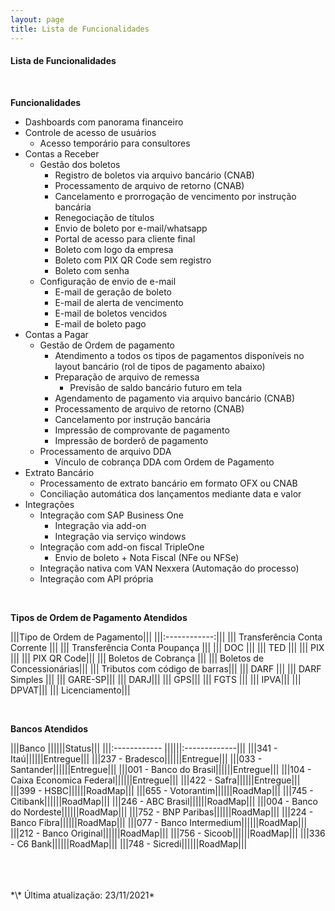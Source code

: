 ```yaml
---
layout: page
title: Lista de Funcionalidades
---
```


#### Lista de Funcionalidades

<br>

**Funcionalidades**

- Dashboards com panorama financeiro
- Controle de acesso de usuários
    - Acesso temporário para consultores
- Contas a Receber
    - Gestão dos boletos
        - Registro de boletos via arquivo bancário (CNAB)
        - Processamento de arquivo de retorno (CNAB)
        - Cancelamento e prorrogação de vencimento por instrução bancária
        - Renegociação de títulos
        - Envio de boleto por e-mail/whatsapp
        - Portal de acesso para cliente final
        - Boleto com logo da empresa
        - Boleto com PIX QR Code sem registro
        - Boleto com senha
    - Configuração de envio de e-mail
        - E-mail de geração de boleto
        - E-mail de alerta de vencimento
        - E-mail de boletos vencidos
        - E-mail de boleto pago
- Contas a Pagar
    - Gestão de Ordem de pagamento
        - Atendimento a todos os tipos de pagamentos disponíveis no layout bancário (rol de tipos de pagamento abaixo)
        - Preparação de arquivo de remessa
            - Previsão de saldo bancário futuro em tela
        - Agendamento de pagamento via arquivo bancário (CNAB)
        - Processamento de arquivo de retorno (CNAB)
        - Cancelamento por instrução bancária
        - Impressão de comprovante de pagamento
        - Impressão de borderô de pagamento
    - Processamento de arquivo DDA
        - Vínculo de cobrança DDA com Ordem de Pagamento
- Extrato Bancário
    - Processamento de extrato bancário em formato OFX ou CNAB
    - Conciliação automática dos lançamentos mediante data e valor
- Integrações
    - Integração com SAP Business One
        - Integração via add-on
        - Integração via serviço windows
    - Integração com add-on fiscal TripleOne
        - Envio de boleto + Nota Fiscal (NFe ou NFSe)
    - Integração nativa com VAN Nexxera (Automação do processo)
    - Integração com API própria

<br>

**Tipos de Ordem de Pagamento Atendidos**

|||Tipo de Ordem de Pagamento|||
|||:------------:|||
||| Transferência Conta Corrente |||
||| Transferência Conta Poupança |||
||| DOC |||
||| TED |||
||| PIX |||
||| PIX QR Code|||
||| Boletos de Cobrança |||
||| Boletos de Concessionárias|||
||| Tributos com código de barras|||
||| DARF |||
||| DARF Simples |||
||| GARE-SP|||
||| DARJ|||
||| GPS|||
||| FGTS |||
||| IPVA|||
||| DPVAT|||
||| Licenciamento|||


<br>

**Bancos Atendidos**

|||Banco             ||||||Status|||
|||:------------      ||||||:-------------|||
|||341 - Itaú||||||Entregue|||
|||237 - Bradesco||||||Entregue|||
|||033 - Santander||||||Entregue|||
|||001 - Banco do Brasil||||||Entregue|||
|||104 - Caixa Economica Federal||||||Entregue|||
|||422 - Safra||||||Entregue|||
|||399 - HSBC||||||RoadMap|||
|||655 - Votorantim||||||RoadMap|||
|||745 - Citibank||||||RoadMap|||
|||246 - ABC Brasil||||||RoadMap|||
|||004 - Banco do Nordeste||||||RoadMap|||
|||752 - BNP Paribas||||||RoadMap|||
|||224 - Banco Fibra||||||RoadMap|||
|||077 - Banco Intermedium||||||RoadMap|||
|||212 - Banco Original||||||RoadMap|||
|||756 - Sicoob||||||RoadMap|||
|||336 - C6 Bank||||||RoadMap|||
|||748 - Sicredi||||||RoadMap|||

<br>
<br>
<br>
*\* Última atualização: 23/11/2021*